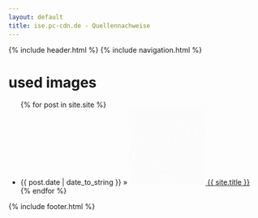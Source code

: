 ```yaml
---
layout: default
title: ise.pc-cdn.de - Quellennachweise 
---
```

{% include header.html %}
{% include navigation.html %}

<div id="home">
  <h1>used images</h1>
  <ul class="posts">
    {% for post in site.site %}
      <li>
       <span>
          {{ post.date | date_to_string }}
       </span> &raquo; 
       <a href="{{ site.url }}">
          <img src="/assets/img/bg/overlay-pattern.png" 
           style="background-image: url(/assets/img/post-thumbnails/{{post.thumbnail}})" 
           width="150" height="150" alt="{{ site.title }}"> 
       {{ site.title }}</a>
          </li>
    {% endfor %}
  </ul>
</div>
{% include footer.html %}
